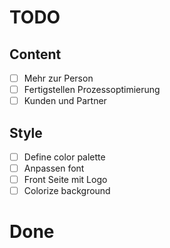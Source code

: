 # TODO

## Content

- [ ] Mehr zur Person
- [ ] Fertigstellen Prozessoptimierung
- [ ] Kunden und Partner

## Style

- [ ] Define color palette
- [ ] Anpassen font
- [ ] Front Seite mit Logo
- [ ] Colorize background

# Done